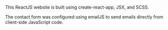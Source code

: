 This ReactJS website is built using create-react-app, JSX, and SCSS.

The contact form was configured using emailJS to send emails directly from client-side JavaScript code. 



